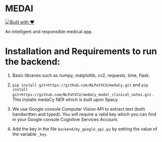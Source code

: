 # MEDAI

[![Built with ❤](https://forthebadge.com/images/badges/built-with-love.svg)](https://forthebadge.com/#)

An intelligent and responsible medical app.

# Installation and Requirements to run the backend:

1. Basic libraries such as numpy, matplotlib, cv2, requests, time, flask.

2. `pip install git+https://github.com/NLPatVCU/medaCy.git` and `pip install git+https://github.com/NLPatVCU/medaCy_model_clinical_notes.git` . This installs medaCy NER which is built upon Spacy.

3. We use Google console Computer Vision API to extract text (both handwritten and typed). You will require a valid key which you can find in your Google console Cognitive Services Account.

4. Add the key in the file `backend/my_google_api.py` by setting the value of the variable `_key`.
